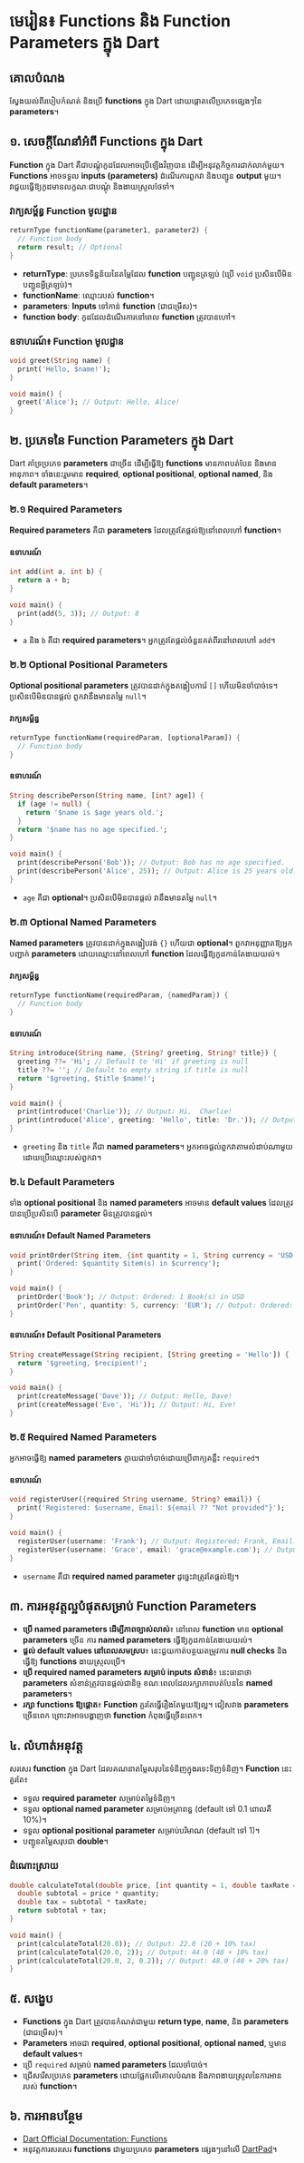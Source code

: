 # មេរៀន៖ Functions និង Function Parameters ក្នុង Dart

## គោលបំណង
ស្វែងយល់ពីរបៀបកំណត់ និងប្រើ **functions** ក្នុង Dart ដោយផ្តោតលើប្រភេទផ្សេងៗនៃ **parameters**។

## ១. សេចក្តីណែនាំអំពី Functions ក្នុង Dart
**Function** ក្នុង Dart គឺជាបណ្តុំកូដដែលអាចប្រើឡើងវិញបាន ដើម្បីអនុវត្តកិច្ចការជាក់លាក់មួយ។ **Functions** អាចទទួល **inputs (parameters)** ដំណើរការពួកវា និងបញ្ជូន **output** មួយ។ វាជួយធ្វើឱ្យកូដមានលក្ខណៈជាបណ្តុំ និងងាយស្រួលថែទាំ។

### វាក្យសម្ព័ន្ធ Function មូលដ្ឋាន
```dart
returnType functionName(parameter1, parameter2) {
  // Function body
  return result; // Optional
}
```

- **returnType**: ប្រភេទទិន្នន័យនៃតម្លៃដែល **function** បញ្ជូនត្រឡប់ (ប្រើ `void` ប្រសិនបើមិនបញ្ជូនអ្វីត្រឡប់)។
- **functionName**: ឈ្មោះរបស់ **function**។
- **parameters**: **Inputs** ទៅកាន់ **function** (ជាជម្រើស)។
- **function body**: កូដដែលដំណើរការនៅពេល **function** ត្រូវបានហៅ។

### ឧទាហរណ៍៖ Function មូលដ្ឋាន
```dart
void greet(String name) {
  print('Hello, $name!');
}

void main() {
  greet('Alice'); // Output: Hello, Alice!
}
```

## ២. ប្រភេទនៃ Function Parameters ក្នុង Dart
Dart គាំទ្រប្រភេទ **parameters** ជាច្រើន ដើម្បីធ្វើឱ្យ **functions** មានភាពបត់បែន និងមានអានុភាព។ ទាំងនេះរួមមាន **required**, **optional positional**, **optional named**, និង **default parameters**។

### ២.១ Required Parameters
**Required parameters** គឺជា **parameters** ដែលត្រូវតែផ្តល់ឱ្យនៅពេលហៅ **function**។

#### ឧទាហរណ៍
```dart
int add(int a, int b) {
  return a + b;
}

void main() {
  print(add(5, 3)); // Output: 8
}
```
- `a` និង `b` គឺជា **required parameters**។ អ្នកត្រូវតែផ្តល់ចំនួនគត់ពីរនៅពេលហៅ `add`។

### ២.២ Optional Positional Parameters
**Optional positional parameters** ត្រូវបានដាក់ក្នុងតង្កៀបការ៉េ `[]` ហើយមិនចាំបាច់ទេ។ ប្រសិនបើមិនបានផ្តល់ ពួកវានឹងមានតម្លៃ `null`។

#### វាក្យសម្ព័ន្ធ
```dart
returnType functionName(requiredParam, [optionalParam]) {
  // Function body
}
```

#### ឧទាហរណ៍
```dart
String describePerson(String name, [int? age]) {
  if (age != null) {
    return '$name is $age years old.';
  }
  return '$name has no age specified.';
}

void main() {
  print(describePerson('Bob')); // Output: Bob has no age specified.
  print(describePerson('Alice', 25)); // Output: Alice is 25 years old.
}
```
- `age` គឺជា **optional**។ ប្រសិនបើមិនបានផ្តល់ វានឹងមានតម្លៃ `null`។

### ២.៣ Optional Named Parameters
**Named parameters** ត្រូវបានដាក់ក្នុងតង្កៀបវង់ `{}` ហើយជា **optional**។ ពួកវាអនុញ្ញាតឱ្យអ្នកបញ្ជាក់ **parameters** ដោយឈ្មោះនៅពេលហៅ **function** ដែលធ្វើឱ្យកូដកាន់តែងាយយល់។

#### វាក្យសម្ព័ន្ធ
```dart
returnType functionName(requiredParam, {namedParam}) {
  // Function body
}
```

#### ឧទាហរណ៍
```dart
String introduce(String name, {String? greeting, String? title}) {
  greeting ??= 'Hi'; // Default to 'Hi' if greeting is null
  title ??= ''; // Default to empty string if title is null
  return '$greeting, $title $name!';
}

void main() {
  print(introduce('Charlie')); // Output: Hi,  Charlie!
  print(introduce('Alice', greeting: 'Hello', title: 'Dr.')); // Output: Hello, Dr. Alice!
}
```
- `greeting` និង `title` គឺជា **named parameters**។ អ្នកអាចផ្តល់ពួកវាតាមលំដាប់ណាមួយដោយប្រើឈ្មោះរបស់ពួកវា។

### ២.៤ Default Parameters
ទាំង **optional positional** និង **named parameters** អាចមាន **default values** ដែលត្រូវបានប្រើប្រសិនបើ **parameter** មិនត្រូវបានផ្តល់។

#### ឧទាហរណ៍៖ Default Named Parameters
```dart
void printOrder(String item, {int quantity = 1, String currency = 'USD'}) {
  print('Ordered: $quantity $item(s) in $currency');
}

void main() {
  printOrder('Book'); // Output: Ordered: 1 Book(s) in USD
  printOrder('Pen', quantity: 5, currency: 'EUR'); // Output: Ordered: 5 Pen(s) in EUR
}
```

#### ឧទាហរណ៍៖ Default Positional Parameters
```dart
String createMessage(String recipient, [String greeting = 'Hello']) {
  return '$greeting, $recipient!';
}

void main() {
  print(createMessage('Dave')); // Output: Hello, Dave!
  print(createMessage('Eve', 'Hi')); // Output: Hi, Eve!
}
```

### ២.៥ Required Named Parameters
អ្នកអាចធ្វើឱ្យ **named parameters** ក្លាយជាចាំបាច់ដោយប្រើពាក្យគន្លឹះ `required`។

#### ឧទាហរណ៍
```dart
void registerUser({required String username, String? email}) {
  print('Registered: $username, Email: ${email ?? "Not provided"}');
}

void main() {
  registerUser(username: 'Frank'); // Output: Registered: Frank, Email: Not provided
  registerUser(username: 'Grace', email: 'grace@example.com'); // Output: Registered: Grace, Email: grace@example.com
}
```
- `username` គឺជា **required named parameter** ដូច្នេះវាត្រូវតែផ្តល់ឱ្យ។

## ៣. ការអនុវត្តល្អបំផុតសម្រាប់ Function Parameters
- **ប្រើ named parameters ដើម្បីភាពច្បាស់លាស់**៖ នៅពេល **function** មាន **optional parameters** ច្រើន ការ **named parameters** ធ្វើឱ្យកូដកាន់តែងាយយល់។
- **ផ្តល់ default values នៅពេលសមស្រប**៖ នេះជួយកាត់បន្ថយតម្រូវការ **null checks** និងធ្វើឱ្យ **functions** ងាយស្រួលប្រើ។
- **ប្រើ required named parameters សម្រាប់ inputs សំខាន់**៖ នេះធានាថា **parameters** សំខាន់ត្រូវបានផ្តល់ជានិច្ច ខណៈពេលដែលរក្សាភាពបត់បែននៃ **named parameters**។
- **រក្សា functions ឱ្យផ្តោត**៖ **Function** គួរតែធ្វើរឿងតែមួយឱ្យល្អ។ ជៀសវាង **parameters** ច្រើនពេក ព្រោះវាអាចបង្ហាញថា **function** កំពុងធ្វើច្រើនពេក។

## ៤. លំហាត់អនុវត្ត
សរសេរ **function** ក្នុង Dart ដែលគណនាតម្លៃសរុបនៃទំនិញក្នុងរទេះទិញទំនិញ។ **Function** នេះគួរតែ៖
- ទទួល **required parameter** សម្រាប់តម្លៃទំនិញ។
- ទទួល **optional named parameter** សម្រាប់អត្រាពន្ធ (default ទៅ 0.1 ពោលគឺ 10%)។
- ទទួល **optional positional parameter** សម្រាប់បរិមាណ (default ទៅ 1)។
- បញ្ជូនតម្លៃសរុបជា **double**។

### ដំណោះស្រាយ
```dart
double calculateTotal(double price, [int quantity = 1, double taxRate = 0.1]) {
  double subtotal = price * quantity;
  double tax = subtotal * taxRate;
  return subtotal + tax;
}

void main() {
  print(calculateTotal(20.0)); // Output: 22.0 (20 + 10% tax)
  print(calculateTotal(20.0, 2)); // Output: 44.0 (40 + 10% tax)
  print(calculateTotal(20.0, 2, 0.2)); // Output: 48.0 (40 + 20% tax)
}
```

## ៥. សង្ខេប
- **Functions** ក្នុង Dart ត្រូវបានកំណត់ជាមួយ **return type**, **name**, និង **parameters** (ជាជម្រើស)។
- **Parameters** អាចជា **required**, **optional positional**, **optional named**, ឬមាន **default values**។
- ប្រើ `required` សម្រាប់ **named parameters** ដែលចាំបាច់។
- ជ្រើសរើសប្រភេទ **parameters** ដោយផ្អែកលើគោលបំណង និងភាពងាយស្រួលនៃការអានរបស់ **function**។

## ៦. ការអានបន្ថែម
- [Dart Official Documentation: Functions](https://dart.dev/guides/language/language-tour#functions)
- អនុវត្តការសរសេរ **functions** ជាមួយប្រភេទ **parameters** ផ្សេងៗនៅលើ [DartPad](https://dartpad.dev)។